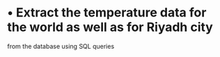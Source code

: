 # •	Extract the temperature data for the world as well as for Riyadh city
 from the database using SQL queries

